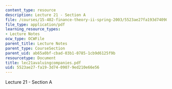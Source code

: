 ```yaml
---
content_type: resource
description: Lecture 21 - Section A
file: /courses/15-402-finance-theory-ii-spring-2003/5523ae27fa193d7409079ed210e66e56_lec21avaluingcompanies.pdf
file_type: application/pdf
learning_resource_types:
- Lecture Notes
ocw_type: OCWFile
parent_title: Lecture Notes
parent_type: CourseSection
parent_uid: ab65a0bf-cbad-03b1-0785-1cb9d6125f9b
resourcetype: Document
title: lec21avaluingcompanies.pdf
uid: 5523ae27-fa19-3d74-0907-9ed210e66e56
---
```

Lecture 21 - Section A

